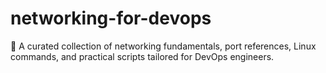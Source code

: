 # networking-for-devops
📡 A curated collection of networking fundamentals, port references, Linux commands, and practical scripts tailored for DevOps engineers.
